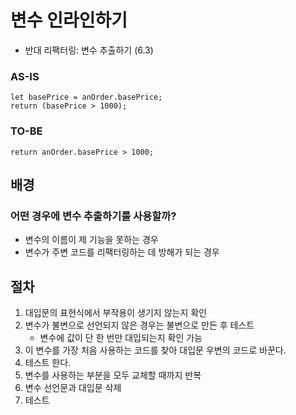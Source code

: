 # 변수 인라인하기

- 반대 리팩터링: 변수 추출하기 (6.3)

### AS-IS

```
let basePrice = anOrder.basePrice;
return (basePrice > 1000);
```

### TO-BE

```
return anOrder.basePrice > 1000;
```

## 배경

### 어떤 경우에 변수 추출하기를 사용할까?

- 변수의 이름이 제 기능을 못하는 경우
- 변수가 주변 코드를 리팩터링하는 데 방해가 되는 경우

## 절차

1. 대입문의 표현식에서 부작용이 생기지 않는지 확인
2. 변수가 불변으로 선언되지 않은 경우는 불변으로 만든 후 테스트
   - 변수에 값이 단 한 번만 대입되는지 확인 가능
3. 이 변수를 가장 처음 사용하는 코드를 찾아 대입문 우변의 코드로 바꾼다.
4. 테스트 한다.
5. 변수를 사용하는 부분을 모두 교체할 때까지 반복
6. 변수 선언문과 대입문 삭제
7. 테스트
